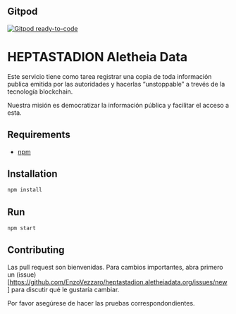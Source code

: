 ## Gitpod

[![Gitpod ready-to-code](https://img.shields.io/badge/Gitpod-ready--to--code-blue?logo=gitpod)](https://gitpod.io/#https://github.com/EnzoVezzaro/heptastadion.aletheiadata.org)

# HEPTASTADION Aletheia Data

Este servicio tiene como tarea registrar una copia de toda información publica emitida por las autoridades y hacerlas “unstoppable” a trevés de la tecnología blockchain.

Nuestra misión es democratizar la información pública y facilitar el acceso a esta.

## Requirements

- [npm](https://www.npmjs.com/)

## Installation

```bash
npm install
```

## Run

```bash
npm start
```

## Contributing

Las pull request son bienvenidas. Para cambios importantes, abra primero un (issue)[https://github.com/EnzoVezzaro/heptastadion.aletheiadata.org/issues/new] para discutir qué le gustaría cambiar.

Por favor asegúrese de hacer las pruebas correspondondientes.